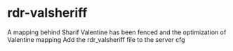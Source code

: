 # rdr-valsheriff
A mapping behind Sharif Valentine has been fenced and the optimization of Valentine mapping Add the rdr_valsheriff file to the server cfg 
